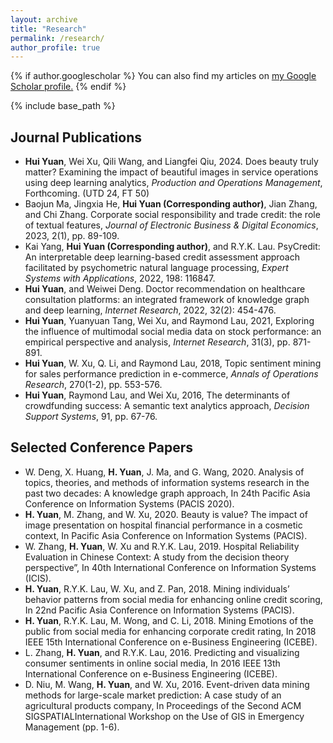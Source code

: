```yaml
---
layout: archive
title: "Research"
permalink: /research/
author_profile: true
---
```


{% if author.googlescholar %}
  You can also find my articles on <u><a href="{{author.googlescholar}}">my Google Scholar profile</a>.</u>
{% endif %}

{% include base_path %}


## Journal Publications
* <b>Hui Yuan</b>, Wei Xu, Qili Wang, and Liangfei Qiu, 2024. Does beauty truly matter? Examining the impact of beautiful images in service operations using deep learning analytics, <i>Production and Operations Management</i>, Forthcoming. (UTD 24, FT 50)
* Baojun Ma, Jingxia He, <b>Hui Yuan (Corresponding author)</b>, Jian Zhang, and Chi Zhang.  Corporate social responsibility and trade credit: the role of textual features, <i>Journal of Electronic Business & Digital Economics</i>, 2023, 2(1), pp. 89-109.
* Kai Yang, <b>Hui Yuan (Corresponding author)</b>, and R.Y.K. Lau. PsyCredit: An interpretable deep learning-based credit assessment approach facilitated by psychometric natural language processing, <i>Expert Systems with Applications</i>, 2022, 198: 116847.
* <b>Hui Yuan</b>, and Weiwei Deng. Doctor recommendation on healthcare consultation platforms: an integrated framework of knowledge graph and deep learning, <i>Internet Research</i>, 2022, 32(2): 454-476.
* <b>Hui Yuan</b>, Yuanyuan Tang, Wei Xu, and Raymond Lau, 2021, Exploring the influence of multimodal social media data on stock performance: an empirical perspective and analysis, <i>Internet Research</i>, 31(3), pp. 871-891. 
* <b>Hui Yuan</b>, W. Xu, Q. Li, and Raymond Lau, 2018, Topic sentiment mining for sales performance prediction in e-commerce, <i>Annals of Operations Research</i>, 270(1-2), pp. 553-576. 
* <b>Hui Yuan</b>, Raymond Lau, and Wei Xu, 2016, The determinants of crowdfunding success: A semantic text analytics approach, <i>Decision Support Systems</i>, 91, pp. 67-76.  


## Selected Conference Papers
* W. Deng,  X. Huang, <b>H. Yuan</b>,  J. Ma,  and G. Wang, 2020. Analysis of topics, theories, and methods of information systems research in the past two decades: A knowledge graph approach, In 24th Pacific Asia Conference on Information Systems (PACIS 2020).
* <b>H. Yuan</b>, M. Zhang, and W. Xu, 2020. Beauty is value? The impact of image presentation on hospital financial performance in a cosmetic context, In Pacific Asia Conference on Information Systems (PACIS).
* W. Zhang, <b>H. Yuan</b>, W. Xu and R.Y.K. Lau, 2019. Hospital Reliability Evaluation in Chinese Context: A study from the decision theory perspective”, In 40th International Conference on Information Systems (ICIS).
* <b>H. Yuan</b>, R.Y.K. Lau, W. Xu, and Z. Pan, 2018. Mining individuals’ behavior patterns from social media for enhancing online credit scoring, In 22nd Pacific Asia Conference on Information Systems (PACIS).
* <b>H. Yuan</b>, R.Y.K. Lau, M. Wong, and C. Li, 2018. Mining Emotions of the public from social media for enhancing corporate credit rating, In 2018 IEEE 15th International Conference on e-Business Engineering (ICEBE).
* L. Zhang, <b>H. Yuan</b>, and R.Y.K. Lau, 2016. Predicting and visualizing consumer sentiments in online social media, In 2016 IEEE 13th International Conference on e-Business Engineering (ICEBE).
* D. Niu,  M. Wang,  <b>H. Yuan</b>, and W. Xu, 2016. Event-driven data mining methods for large-scale market prediction: A case study of an agricultural products company, In Proceedings of the Second ACM SIGSPATIALInternational Workshop on the Use of GIS in Emergency Management (pp. 1-6).

